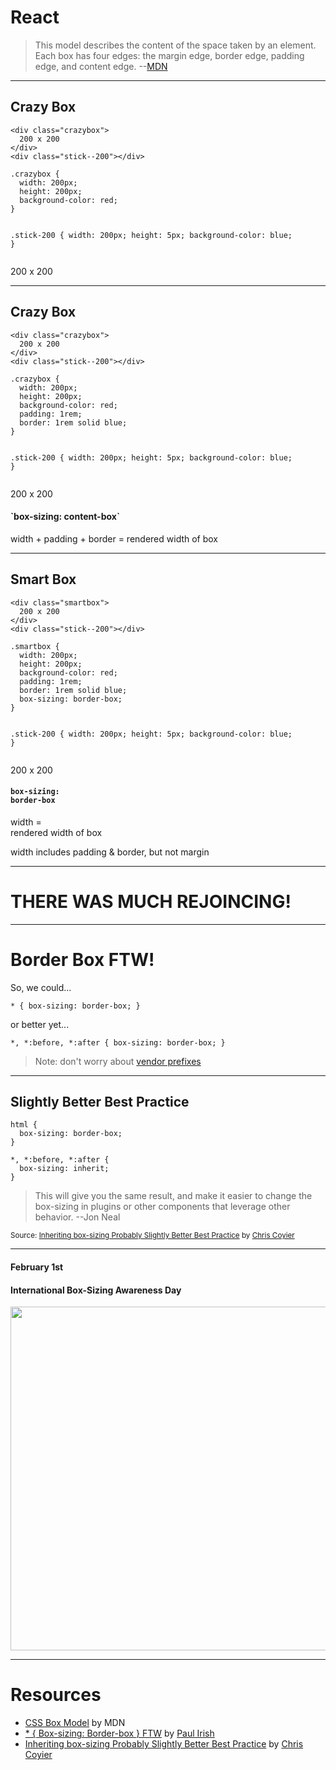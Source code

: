 # React
<!-- .slide: data-state="backEndBrian juniorJacob" -->

> This model describes the content of the space taken by an element. Each box has four edges: the margin edge, border edge, padding edge, and content edge. --[MDN](https://developer.mozilla.org/en-US/docs/Web/CSS/box_model)

------

## Crazy Box
<!-- .slide: data-state="backEndBrian juniorJacob" -->

<div class="Split">
  <div class="Split-column">
    <pre class="language-markup"><code>&lt;div class="crazybox"&gt;
  200 x 200
&lt;/div&gt;
&lt;div class="stick--200"&gt;&lt;/div&gt;</code></pre>
    <pre class="language-css"><code>.crazybox {
  width: 200px;
  height: 200px;
  background-color: red;
}

.stick-200 {
  width: 200px;
  height: 5px;
  background-color: blue;
}</code></pre>
  </div>
  <div class="Split-column">
    <div class="crazybox--2">200 x 200</div>
    <div class="stick--200--2"></div>
  </div>
</div>

------

## Crazy Box
<!-- .slide: data-state="backEndBrian juniorJacob" -->

<div class="Split">
  <div class="Split-column">
    <pre class="language-markup" ><code>&lt;div class="crazybox"&gt;
  200 x 200
&lt;/div&gt;
&lt;div class="stick--200"&gt;&lt;/div&gt;</code></pre>
    <pre class="language-css" data-line="5-6"><code>.crazybox {
  width: 200px;
  height: 200px;
  background-color: red;
  padding: 1rem;
  border: 1rem solid blue;
}

.stick-200 {
  width: 200px;
  height: 5px;
  background-color: blue;
}</code></pre>
  </div>
  <div class="Split-column">
    <div class="crazybox--3">200 x 200</div>
    <div class="stick--200--3"></div>
    <h4 class="fragment">`box-sizing: content-box`</h4>
    <p class="fragment">width + padding + border = rendered width of box</p>
  </div>
</div>

------

## Smart Box
<!-- .slide: data-state="backEndBrian juniorJacob" -->

<div class="Split">
  <div class="Split-column">
    <pre class="language-markup" ><code>&lt;div class="smartbox"&gt;
  200 x 200
&lt;/div&gt;
&lt;div class="stick--200"&gt;&lt;/div&gt;</code></pre>
    <pre class="language-css" data-line="7"><code>.smartbox {
  width: 200px;
  height: 200px;
  background-color: red;
  padding: 1rem;
  border: 1rem solid blue;
  box-sizing: border-box;
}

.stick-200 {
  width: 200px;
  height: 5px;
  background-color: blue;
}</code></pre>
  </div>
  <div class="Split-column">
    <div class="smartbox--4">200 x 200</div>
    <div class="stick--200--4"></div>
    <h4 class="fragment"><code>box-sizing: <br />border-box</code></h4>
    <p class="fragment">width =<br />rendered width of box</p>
    <p class="fragment">width includes padding & border, but not margin</p>
  </div>
</div>

------

# THERE WAS MUCH REJOINCING!
<!-- .slide: data-state="backEndBrian juniorJacob" -->

------

# Border Box FTW!
<!-- .slide: data-state="backEndBrian juniorJacob" -->

So, we could...

<pre class="language-css"><code>* { box-sizing: border-box; }</code></pre>

or better yet...

<pre class="language-css"><code>*, *:before, *:after { box-sizing: border-box; }</code></pre>

> Note: don't worry about [vendor prefixes](http://caniuse.com/#feat=css3-boxsizing)

------

## Slightly Better Best Practice
<!-- .slide: data-state="backEndBrian juniorJacob midLevelMelissa" -->

<pre class="language-css"><code>html {
  box-sizing: border-box;
}

*, *:before, *:after {
  box-sizing: inherit;
}</code></pre>

> This will give you the same result, and make it easier to change the box-sizing in plugins or other components that leverage other behavior. --Jon Neal

<small>Source: [Inheriting box-sizing Probably Slightly Better Best Practice](https://css-tricks.com/inheriting-box-sizing-probably-slightly-better-best-practice/) by [Chris Coyier](http://twitter.com/chriscoyier)</small>

------

#### February 1st
#### International Box-Sizing Awareness Day
<!-- .slide: data-state="backEndBrian juniorJacob midLevelMelissa" -->

<img src="imgs/mega-protest-city-yah1.svg" style="height: 550px;" />

------

# Resources
<!-- .slide: data-state="backEndBrian juniorJacob midLevelMelissa" -->

* [CSS Box Model](https://developer.mozilla.org/en-US/docs/Web/CSS/box_model) by MDN
* [* { Box-sizing: Border-box } FTW]() by [Paul Irish](http://www.paulirish.com/2012/box-sizing-border-box-ftw/)
* [Inheriting box-sizing Probably Slightly Better Best Practice](https://css-tricks.com/inheriting-box-sizing-probably-slightly-better-best-practice/) by [Chris Coyier](http://twitter.com/chriscoyier)
